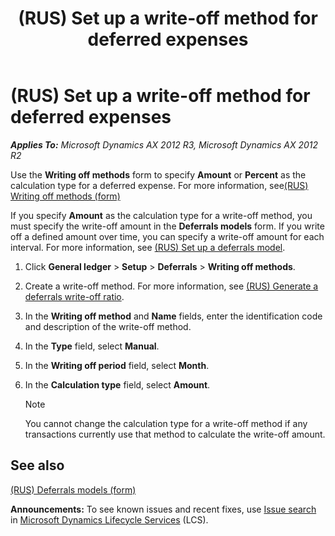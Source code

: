 ﻿---
title: (RUS) Set up a write-off method for deferred expenses
TOCTitle: (RUS) Set up a write-off method for deferred expenses
ms:assetid: 3ad62b84-cc1f-466b-aef5-adf62a8a5a20
ms:mtpsurl: https://technet.microsoft.com/en-us/library/JJ665297(v=AX.60)
ms:contentKeyID: 49387386
ms.date: 04/18/2014
mtps_version: v=AX.60
f1_keywords:
- Deferred
- expenses
- (RUS)
- Russia
---

# (RUS) Set up a write-off method for deferred expenses 


_**Applies To:** Microsoft Dynamics AX 2012 R3, Microsoft Dynamics AX 2012 R2_

Use the **Writing off methods** form to specify **Amount** or **Percent** as the calculation type for a deferred expense. For more information, see[(RUS) Writing off methods (form)](https://technet.microsoft.com/en-us/library/jj711659\(v=ax.60\))

If you specify **Amount** as the calculation type for a write-off method, you must specify the write-off amount in the **Deferrals models** form. If you write off a defined amount over time, you can specify a write-off amount for each interval. For more information, see [(RUS) Set up a deferrals model](rus-set-up-a-deferrals-model.md).

1.  Click **General ledger** \> **Setup** \> **Deferrals** \> **Writing off methods**.

2.  Create a write-off method. For more information, see [(RUS) Generate a deferrals write-off ratio](rus-generate-a-deferrals-write-off-ratio.md).

3.  In the **Writing off method** and **Name** fields, enter the identification code and description of the write-off method.

4.  In the **Type** field, select **Manual**.

5.  In the **Writing off period** field, select **Month**.

6.  In the **Calculation type** field, select **Amount**.
    

    > [!NOTE]
    > <P>You cannot change the calculation type for a write-off method if any transactions currently use that method to calculate the write-off amount.</P>



## See also

[(RUS) Deferrals models (form)](https://technet.microsoft.com/en-us/library/jj678655\(v=ax.60\))

  
**Announcements:** To see known issues and recent fixes, use [Issue search](http://go.microsoft.com/fwlink/?linkid=389258) in [Microsoft Dynamics Lifecycle Services](http://go.microsoft.com/fwlink/?linkid=306505) (LCS).

